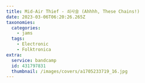```yaml
---
title: Mid-Air Thief - 쇠사슬 (Ahhhh, These Chains!)
date: 2023-03-06T06:20:26.265Z
taxonomies:
  categories:
    - jams
  tags:
    - Electronic
    - Folktronica
extra:
  service: bandcamp
  id: 431797831
  thumbnail: /images/covers/a1705233719_16.jpg
---
```

